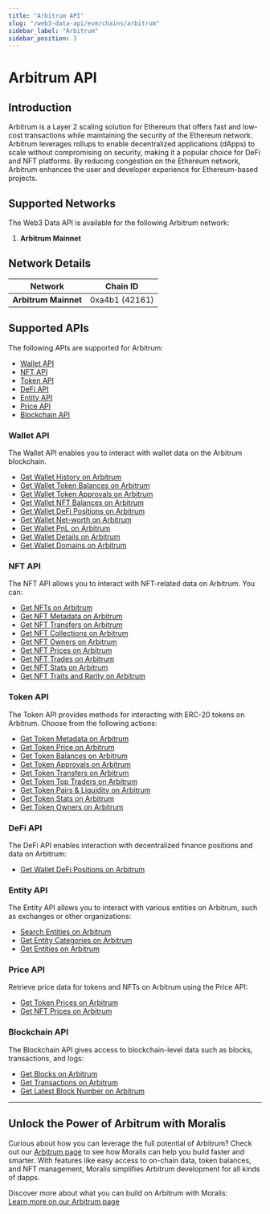 ```yaml
---
title: "Arbitrum API"
slug: "/web3-data-api/evm/chains/arbitrum"
sidebar_label: "Arbitrum"
sidebar_position: 3
---
```


# Arbitrum API

## Introduction

Arbitrum is a Layer 2 scaling solution for Ethereum that offers fast and low-cost transactions while maintaining the security of the Ethereum network. Arbitrum leverages rollups to enable decentralized applications (dApps) to scale without compromising on security, making it a popular choice for DeFi and NFT platforms. By reducing congestion on the Ethereum network, Arbitrum enhances the user and developer experience for Ethereum-based projects.

## Supported Networks

The Web3 Data API is available for the following Arbitrum network:

1. **Arbitrum Mainnet**

## Network Details

| Network | Chain ID |
| ---- | ---- |
| **Arbitrum Mainnet** | 0xa4b1 (42161) |

## Supported APIs

The following APIs are supported for Arbitrum:


  - <a href="/web3-data-api/evm/reference#wallet-api">Wallet API</a>
  - <a href="/web3-data-api/evm/reference#nft-api">NFT API</a>
  - <a href="/web3-data-api/evm/reference#token-api">Token API</a>
  - <a href="/web3-data-api/evm/reference#defi-api">DeFi API</a>
  - <a href="/web3-data-api/evm/reference#entity-api">Entity API</a>
  - <a href="/web3-data-api/evm/reference#price-api">Price API</a>
  - <a href="/web3-data-api/evm/reference#blockchain-api">Blockchain API</a>


### Wallet API

The Wallet API enables you to interact with wallet data on the Arbitrum blockchain.


  - <a href="/web3-data-api/evm/reference#get-wallet-history">Get Wallet History on Arbitrum</a>
  - <a href="/web3-data-api/evm/reference#get-wallet-token-balances">Get Wallet Token Balances on Arbitrum</a>
  - <a href="/web3-data-api/evm/reference#get-wallet-token-approvals">Get Wallet Token Approvals on Arbitrum</a>
  - <a href="/web3-data-api/evm/reference#get-wallet-nft-balances">Get Wallet NFT Balances on Arbitrum</a>
  - <a href="/web3-data-api/evm/reference#get-wallet-defi-positions">Get Wallet DeFi Positions on Arbitrum</a>
  - <a href="/web3-data-api/evm/reference#get-wallet-net-worth">Get Wallet Net-worth on Arbitrum</a>
  - <a href="/web3-data-api/evm/reference#get-wallet-pnl">Get Wallet PnL on Arbitrum</a>
  - <a href="/web3-data-api/evm/reference#get-wallet-details">Get Wallet Details on Arbitrum</a>
  - <a href="/web3-data-api/evm/reference#get-wallet-domains">Get Wallet Domains on Arbitrum</a>


### NFT API

The NFT API allows you to interact with NFT-related data on Arbitrum. You can:


  - <a href="/web3-data-api/evm/reference#get-nfts">Get NFTs on Arbitrum</a>
  - <a href="/web3-data-api/evm/reference#get-nft-metadata">Get NFT Metadata on Arbitrum</a>
  - <a href="/web3-data-api/evm/reference#get-nft-transfers">Get NFT Transfers on Arbitrum</a>
  - <a href="/web3-data-api/evm/reference#get-nft-collections">Get NFT Collections on Arbitrum</a>
  - <a href="/web3-data-api/evm/reference#get-nft-owners">Get NFT Owners on Arbitrum</a>
  - <a href="/web3-data-api/evm/reference#get-nft-prices">Get NFT Prices on Arbitrum</a>
  - <a href="/web3-data-api/evm/reference#get-nft-trades">Get NFT Trades on Arbitrum</a>
  - <a href="/web3-data-api/evm/reference#get-nft-stats">Get NFT Stats on Arbitrum</a>
  - <a href="/web3-data-api/evm/reference#get-nft-traits-and-rarity">Get NFT Traits and Rarity on Arbitrum</a>


### Token API

The Token API provides methods for interacting with ERC-20 tokens on Arbitrum. Choose from the following actions:


  - <a href="/web3-data-api/evm/reference#get-token-metadata">Get Token Metadata on Arbitrum</a>
  - <a href="/web3-data-api/evm/reference#get-token-price">Get Token Price on Arbitrum</a>
  - <a href="/web3-data-api/evm/reference#get-token-balances">Get Token Balances on Arbitrum</a>
  - <a href="/web3-data-api/evm/reference#get-token-approvals">Get Token Approvals on Arbitrum</a>
  - <a href="/web3-data-api/evm/reference#get-token-transfers">Get Token Transfers on Arbitrum</a>
  - <a href="/web3-data-api/evm/reference#get-token-top-traders">Get Token Top Traders on Arbitrum</a>
  - <a href="/web3-data-api/evm/reference#get-token-pairs--liquidity">Get Token Pairs & Liquidity on Arbitrum</a>
  - <a href="/web3-data-api/evm/reference#get-token-stats">Get Token Stats on Arbitrum</a>
  - <a href="/web3-data-api/evm/reference#get-token-holders">Get Token Owners on Arbitrum</a>


### DeFi API

The DeFi API enables interaction with decentralized finance positions and data on Arbitrum:


  - <a href="/web3-data-api/evm/reference#get-wallet-defi-positions">Get Wallet DeFi Positions on Arbitrum</a>


### Entity API

The Entity API allows you to interact with various entities on Arbitrum, such as exchanges or other organizations:


  - <a href="/web3-data-api/evm/reference#search-entities">Search Entities on Arbitrum</a>
  - <a href="/web3-data-api/evm/reference#get-entity-categories">Get Entity Categories on Arbitrum</a>
  - <a href="/web3-data-api/evm/reference#get-entities">Get Entities on Arbitrum</a>


### Price API

Retrieve price data for tokens and NFTs on Arbitrum using the Price API:


  - <a href="/web3-data-api/evm/reference#get-token-prices">Get Token Prices on Arbitrum</a>
  - <a href="/web3-data-api/evm/reference#get-nft-prices">Get NFT Prices on Arbitrum</a>


### Blockchain API

The Blockchain API gives access to blockchain-level data such as blocks, transactions, and logs:


  - <a href="/web3-data-api/evm/reference#get-blocks">Get Blocks on Arbitrum</a>
  - <a href="/web3-data-api/evm/reference#get-transactions">Get Transactions on Arbitrum</a>
  - <a href="/web3-data-api/evm/reference#get-latest-block-number">Get Latest Block Number on Arbitrum</a>


---

## Unlock the Power of Arbitrum with Moralis

Curious about how you can leverage the full potential of Arbitrum? Check out our [Arbitrum page](https://developers.moralis.com/chains/arbitrum/) to see how Moralis can help you build faster and smarter. With features like easy access to on-chain data, token balances, and NFT management, Moralis simplifies Arbitrum development for all kinds of dapps.

Discover more about what you can build on Arbitrum with Moralis:  
[Learn more on our Arbitrum page](https://developers.moralis.com/chains/arbitrum/)
